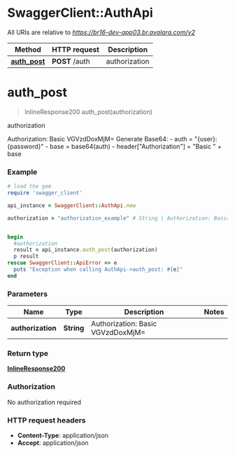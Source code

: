 # SwaggerClient::AuthApi

All URIs are relative to *https://br16-dev-app03.br.avalara.com/v2*

Method | HTTP request | Description
------------- | ------------- | -------------
[**auth_post**](AuthApi.md#auth_post) | **POST** /auth | authorization


# **auth_post**
> InlineResponse200 auth_post(authorization)

authorization

Authorization: Basic VGVzdDoxMjM=  Generate Base64:  - auth = \"{user}:{password}\"  - base = base64(auth)  - header[\"Authorization\"] = \"Basic \" + base 

### Example
```ruby
# load the gem
require 'swagger_client'

api_instance = SwaggerClient::AuthApi.new

authorization = "authorization_example" # String | Authorization: Basic VGVzdDoxMjM= 


begin
  #authorization
  result = api_instance.auth_post(authorization)
  p result
rescue SwaggerClient::ApiError => e
  puts "Exception when calling AuthApi->auth_post: #{e}"
end
```

### Parameters

Name | Type | Description  | Notes
------------- | ------------- | ------------- | -------------
 **authorization** | **String**| Authorization: Basic VGVzdDoxMjM&#x3D;  | 

### Return type

[**InlineResponse200**](InlineResponse200.md)

### Authorization

No authorization required

### HTTP request headers

 - **Content-Type**: application/json
 - **Accept**: application/json



